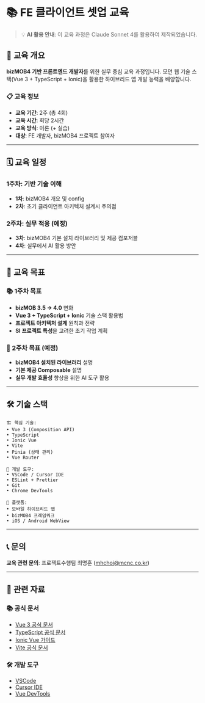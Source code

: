 # 📚 FE 클라이언트 셋업 교육

> 💡 **AI 활용 안내**: 이 교육 과정은 Claude Sonnet 4를 활용하여 제작되었습니다.

## 🎯 교육 개요

**bizMOB4 기반 프론트엔드 개발자**를 위한 실무 중심 교육 과정입니다.
모던 웹 기술 스택(Vue 3 + TypeScript + Ionic)을 활용한 하이브리드 앱 개발 능력을 배양합니다.

### 📋 교육 정보

- **교육 기간**: 2주 (총 4회)
- **교육 시간**: 회당 2시간
- **교육 방식**: 이론 (+ 실습)
- **대상**: FE 개발자, bizMOB4 프로젝트 참여자

---

## 🗓️ 교육 일정

### 1주차: 기반 기술 이해

- **1차**: bizMOB4 개요 및 config
- **2차**: 초기 클라이언트 아키텍처 설계시 주의점

### 2주차: 실무 적용 (예정)

- **3차**: bizMOB4 기본 설치 라이브러리 및 제공 컴포저블
- **4차**: 실무에서 AI 활용 방안

---

## 🎯 교육 목표

### 📚 1주차 목표

- **bizMOB 3.5 → 4.0** 변화
- **Vue 3 + TypeScript + Ionic** 기술 스택 활용법
- **프로젝트 아키텍처 설계** 원칙과 전략
- **SI 프로젝트 특성**을 고려한 초기 작업 계획

### 🚀 2주차 목표 (예정)

- **bizMOB4 설치된 라이브러리** 설명
- **기본 제공 Composable** 설명
- **실무 개발 효율성** 향상을 위한 AI 도구 활용

---

## 🛠️ 기술 스택

```text
🏗️ 핵심 기술:
• Vue 3 (Composition API)
• TypeScript
• Ionic Vue
• Vite
• Pinia (상태 관리)
• Vue Router

🔧 개발 도구:
• VSCode / Cursor IDE
• ESLint + Prettier
• Git
• Chrome DevTools

📱 플랫폼:
• 모바일 하이브리드 앱
• bizMOB4 프레임워크
• iOS / Android WebView
```

---

## 📞 문의

**교육 관련 문의**: 프로젝트수행팀 최명훈 (<mhchoi@mcnc.co.kr>)

---

## 🔗 관련 자료

### 📚 공식 문서

- [Vue 3 공식 문서](https://vuejs.org/)
- [TypeScript 공식 문서](https://www.typescriptlang.org/)
- [Ionic Vue 가이드](https://ionicframework.com/docs/vue/overview)
- [Vite 공식 문서](https://vitejs.dev/)

### 🛠️ 개발 도구

- [VSCode](https://code.visualstudio.com/)
- [Cursor IDE](https://cursor.sh/)
- [Vue DevTools](https://devtools.vuejs.org/)
